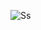 ![Ss](https://user-images.githubusercontent.com/59374000/228048410-88411b0c-91e3-4939-b741-75fa4ce1100c.PNG)
